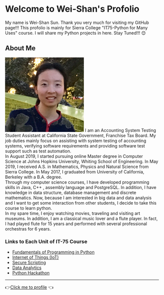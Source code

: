 # Welcome to Wei-Shan's Profolio

My name is Wei-Shan Sun. Thank you very much for visiting my GitHub page!!! This profolio is mainly for Sierra College "IT75-Python for Many Uses" course. I will share my Python projects in here. Stay Tuned!!! 😊

## About Me
<img src="Picture_weishan sun.jpg" width="258" height="244">
I am an Accounting System Testing Student Assistant at California State Government, Franchise Tax Board. My job duties mainly focus on assisting with system testing of accounting systems, verifying software requirements and providing software test support such as test automation. <br>In August 2019, I started pursuing online Master degree in Computer Science at Johns Hopkins University, Whiting School of Engineering. In May 2019, I received A.S. in Mathematics, Physics and Natural Science from Sierra College. In May 2017, I graduated from University of California, Berkeley with a B.A. degree. <br>Through my computer science courses, I have developed programming skills in Java, C++ , assembly language and PostgreSQL. In addition, I have knowledge in data structure, database management and discrete mathematics. Now, because I am interested in big data and data analysis and I want to get some interaction from other students, I decide to take this course to learn python. <br>In my spare time, I enjoy watching movies, traveling and visiting art museums. In addition, I am a classical music lover and a flute player. In fact, I had played flute for 15 years and performed with several professional orchestras for 6 years.

### Links to Each Unit of IT-75 Course 
- [Fundamentals of Programming in Python](https://github.com/wei06159git/Weishan_Profolio/blob/master/Fundamentals-of-Programming-in-Python.md)
- [Internet of Things (IoT)](https://github.com/wei06159git/Weishan_Profolio/blob/master/Internet-of-Things.md)
- [Secure Scripting](https://github.com/wei06159git/Weishan_Profolio/blob/master/Secure-Scripting.md)
- [Data Analytics](https://github.com/wei06159git/Weishan_Profolio/blob/master/Data-Analytics.md)
- [Python Hackathon](https://github.com/wei06159git/Weishan_Profolio/blob/master/Python-Hackathon.md)

-----------------------------
👉[Click me to profile](https://github.com/wei06159git) 👈
